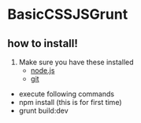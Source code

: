 # BasicCSSJSGrunt
## how to install!

1. Make sure you have these installed
	- [node.js](http://nodejs.org/)
	- [git](http://git-scm.com/)
- execute following commands
- npm install (this is for first time)
- grunt build:dev
